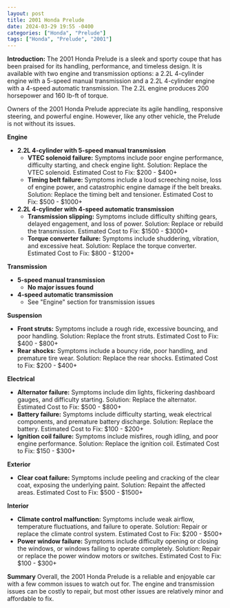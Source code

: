 ```yaml
---
layout: post
title: 2001 Honda Prelude
date: 2024-03-29 19:55 -0400
categories: ["Honda", "Prelude"]
tags: ["Honda", "Prelude", "2001"]
---
```

**Introduction:**
The 2001 Honda Prelude is a sleek and sporty coupe that has been praised for its handling, performance, and timeless design. It is available with two engine and transmission options: a 2.2L 4-cylinder engine with a 5-speed manual transmission and a 2.2L 4-cylinder engine with a 4-speed automatic transmission. The 2.2L engine produces 200 horsepower and 160 lb-ft of torque.

Owners of the 2001 Honda Prelude appreciate its agile handling, responsive steering, and powerful engine. However, like any other vehicle, the Prelude is not without its issues.

**Engine**
* **2.2L 4-cylinder with 5-speed manual transmission**
    * **VTEC solenoid failure:** Symptoms include poor engine performance, difficulty starting, and check engine light. Solution: Replace the VTEC solenoid. Estimated Cost to Fix: $200 - $400+
    * **Timing belt failure:** Symptoms include a loud screeching noise, loss of engine power, and catastrophic engine damage if the belt breaks. Solution: Replace the timing belt and tensioner. Estimated Cost to Fix: $500 - $1000+
* **2.2L 4-cylinder with 4-speed automatic transmission**
    * **Transmission slipping:** Symptoms include difficulty shifting gears, delayed engagement, and loss of power. Solution: Replace or rebuild the transmission. Estimated Cost to Fix: $1500 - $3000+
    * **Torque converter failure:** Symptoms include shuddering, vibration, and excessive heat. Solution: Replace the torque converter. Estimated Cost to Fix: $800 - $1200+

**Transmission**
* **5-speed manual transmission**
    * **No major issues found**
* **4-speed automatic transmission**
    * See "Engine" section for transmission issues

**Suspension**
* **Front struts:** Symptoms include a rough ride, excessive bouncing, and poor handling. Solution: Replace the front struts. Estimated Cost to Fix: $400 - $800+
* **Rear shocks:** Symptoms include a bouncy ride, poor handling, and premature tire wear. Solution: Replace the rear shocks. Estimated Cost to Fix: $200 - $400+

**Electrical**
* **Alternator failure:** Symptoms include dim lights, flickering dashboard gauges, and difficulty starting. Solution: Replace the alternator. Estimated Cost to Fix: $500 - $800+
* **Battery failure:** Symptoms include difficulty starting, weak electrical components, and premature battery discharge. Solution: Replace the battery. Estimated Cost to Fix: $100 - $200+
* **Ignition coil failure:** Symptoms include misfires, rough idling, and poor engine performance. Solution: Replace the ignition coil. Estimated Cost to Fix: $150 - $300+

**Exterior**
* **Clear coat failure:** Symptoms include peeling and cracking of the clear coat, exposing the underlying paint. Solution: Repaint the affected areas. Estimated Cost to Fix: $500 - $1500+

**Interior**
* **Climate control malfunction:** Symptoms include weak airflow, temperature fluctuations, and failure to operate. Solution: Repair or replace the climate control system. Estimated Cost to Fix: $200 - $500+
* **Power window failure:** Symptoms include difficulty opening or closing the windows, or windows failing to operate completely. Solution: Repair or replace the power window motors or switches. Estimated Cost to Fix: $100 - $300+

**Summary**
Overall, the 2001 Honda Prelude is a reliable and enjoyable car with a few common issues to watch out for. The engine and transmission issues can be costly to repair, but most other issues are relatively minor and affordable to fix.
